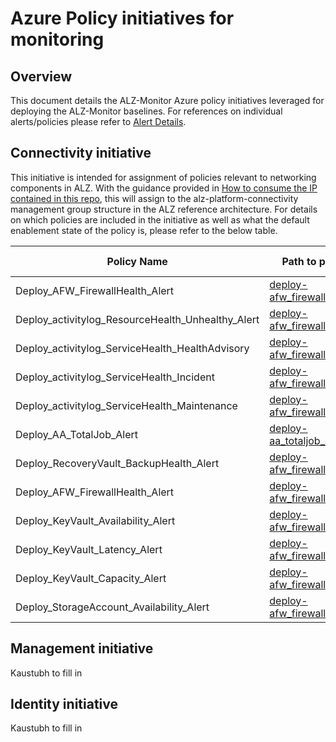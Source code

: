 # Azure Policy initiatives for monitoring

## Overview

This document details the ALZ-Monitor Azure policy initiatives leveraged for deploying the ALZ-Monitor baselines. For references on individual alerts/policies please refer to [Alert Details](https://github.com/Azure/alz-monitor/wiki/AlertsDetails).

## Connectivity initiative

This initiative is intended for assignment of policies relevant to networking components in ALZ. With the guidance provided in [How to consume the IP contained in this repo](https://github.com/Azure/alz-monitor/wiki/ConsumerGuide), this will assign to the alz-platform-connectivity management group structure in the ALZ reference architecture. For details on which policies are included in the initiative as well as what the default enablement state of the policy is, please refer to the below table. 

| **Policy Name** | **Path to policy json file** | **Policy default effect** |
|----------|----------|----------|
| Deploy_AFW_FirewallHealth_Alert | [deploy-afw_firewallhealth_alert.json](https://github.com/Azure/alz-monitor/blob/main/src/resources/Microsoft.Authorization/policyDefinitions/deploy-afw_firewallhealth_alert.json) | deployIfNotExists |
| Deploy_activitylog_ResourceHealth_Unhealthy_Alert | [deploy-afw_firewallhealth_alert.json]() | Row 2, Column 3 |
| Deploy_activitylog_ServiceHealth_HealthAdvisory | [deploy-afw_firewallhealth_alert.json]()  | Row 2, Column 3 |
| Deploy_activitylog_ServiceHealth_Incident | [deploy-afw_firewallhealth_alert.json]()  | Row 2, Column 3 |
| Deploy_activitylog_ServiceHealth_Maintenance | [deploy-afw_firewallhealth_alert.json]()  | Row 2, Column 3 |
| Deploy_AA_TotalJob_Alert | [deploy-aa_totaljob_alert.json](https://github.com/Azure/alz-monitor/blob/main/src/resources/Microsoft.Authorization/policyDefinitions/deploy-aa_totaljob_alert.json) | Row 2, Column 3 |
| Deploy_RecoveryVault_BackupHealth_Alert | [deploy-afw_firewallhealth_alert.json]()  | Row 2, Column 3 |
| Deploy_AFW_FirewallHealth_Alert | [deploy-afw_firewallhealth_alert.json]()  | Row 2, Column 3 |
| Deploy_KeyVault_Availability_Alert | [deploy-afw_firewallhealth_alert.json]()  | Row 2, Column 3 |
| Deploy_KeyVault_Latency_Alert | [deploy-afw_firewallhealth_alert.json]()  | Row 2, Column 3 |
| Deploy_KeyVault_Capacity_Alert | [deploy-afw_firewallhealth_alert.json]()  | Row 2, Column 3 |
| Deploy_StorageAccount_Availability_Alert | [deploy-afw_firewallhealth_alert.json]()  | Row 2, Column 3 |

## Management initiative

Kaustubh to fill in

## Identity initiative

Kaustubh to fill in
